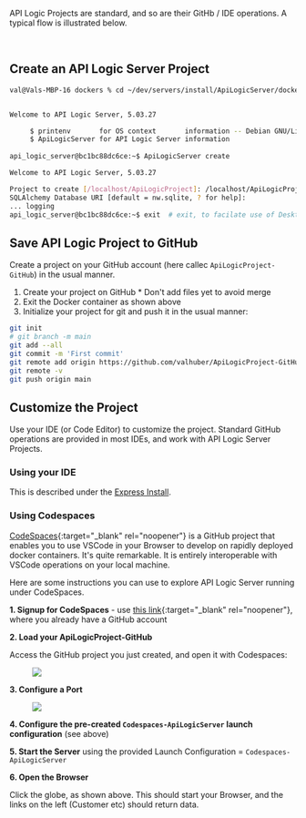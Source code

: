 API Logic Projects are standard, and so are their GitHb / IDE operations.  A typical flow is illustrated below.

&nbsp;

## Create an API Logic Server Project

```bash title="Create Project (here using Docker)"
val@Vals-MBP-16 dockers % cd ~/dev/servers/install/ApiLogicServer/dockers; docker run -it --name api_logic_server --rm --net dev-network -p 5656:5656 -p 5002:5002 -v ${PWD}:/localhost apilogicserver/api_logic_server


Welcome to API Logic Server, 5.03.27

     $ printenv       for OS context       information -- Debian GNU/Linux 11 \n \l
     $ ApiLogicServer for API Logic Server information
 
api_logic_server@bc1bc88dc6ce:~$ ApiLogicServer create

Welcome to API Logic Server, 5.03.27

Project to create [/localhost/ApiLogicProject]: /localhost/ApiLogicProject-GitHub
SQLAlchemy Database URI [default = nw.sqlite, ? for help]: 
... logging
api_logic_server@bc1bc88dc6ce:~$ exit  # exit, to facilate use of Desktop tools (git cli, IDE, etc)
```

## Save API Logic Project to GitHub

Create a project on your GitHub account (here callec `ApiLogicProject-GitHub`) in the usual manner.

1. Create your project on GitHub
        *  Don't add files yet to avoid merge
2. Exit the Docker container as shown above
3. Initialize your project for git and push it in the usual manner:

``` bash title="Save Created API Logic Server Project to GitHub"
git init
# git branch -m main
git add --all
git commit -m 'First commit'
git remote add origin https://github.com/valhuber/ApiLogicProject-GitHub.git
git remote -v
git push origin main
```

## Customize the Project

Use your IDE (or Code Editor) to customize the project.  Standard GitHub operations are provided in most IDEs, and work with API Logic Server Projects.

### Using your IDE

This is described under the [Express Install](../Install-Express).

### Using Codespaces

[CodeSpaces](https://github.com/features/codespaces){:target="_blank" rel="noopener"} is a GitHub project that enables you to use VSCode in your Browser to develop on rapidly deployed docker containers.  It's quite remarkable.  It is entirely interoperable with VSCode operations on your local machine.

Here are some instructions you can use to explore API Logic Server running under CodeSpaces.

__1. Signup for CodeSpaces__ - use [this link](https://github.com/features/codespaces/signup){:target="_blank" rel="noopener"}, where you already have a GitHub account

__2. Load your ApiLogicProject-GitHub__

Access the GitHub project you just created, and open it with Codespaces:

<figure><img src="https://github.com/valhuber/apilogicserver/wiki/images/git-codespaces/open-on-codespaces.png
?raw=true"></figure> 

__3. Configure a Port__

<figure><img src="https://github.com/valhuber/apilogicserver/wiki/images/git-codespaces/create-port-launch.png?raw=true"></figure>

__4. Configure the pre-created `Codespaces-ApiLogicServer` launch configuration__ (see above)

__5. Start the Server__ using the provided Launch Configuration = `Codespaces-ApiLogicServer`

__6. Open the Browser__

Click the globe, as shown above.  This should start your Browser, and the links on the left (Customer etc) should return data.
